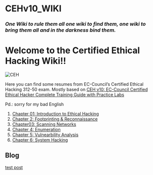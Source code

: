 # CEHv10_WIKI

### *One Wiki to rule them all one wiki to find them, one wiki to bring them all and in the darkness bind them.*

# Welcome to the **Certified Ethical Hacking Wiki**!!

![CEH](https://encrypted-tbn0.gstatic.com/images?q=tbn%3AANd9GcSYRwpxNVlrDwzk96RJE0T17mE4rvY28mxpUg&usqp=CAU)

Here you can find some resumes from EC-Council’s Certified Ethical Hacking 312-50 exam. Mostly based on [CEH v10: EC-Council Certified Ethical
Hacker Complete Training Guide with Practice Labs](https://www.amazon.es/CEH-v10-EC-Council-Certified-Questions/dp/172379841X)

Pd.: sorry for my bad English

1. [Chapter 01: Introduction to Ethical Hacking](_site/c01.md)
2. [Chapter 2: Footprinting & Reconnaissance](_site/c02.md)
3. [Chapter03: Scanning Networks](_site/c03.md)
4. [Chapter 4: Enumeration](_site/c04.md)
5. [Chapter 5: Vulnearbility Analysis](_site/c05.md)
6. [Chapter 6: System Hacking](_site/c06.md)


## Blog

[test post](_posts/2021-02-26-test.md)
